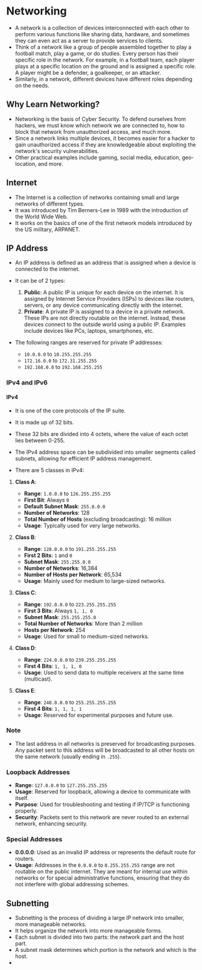 # Networking

- A network is a collection of devices interconnected with each other to perform various functions like sharing data, hardware, and sometimes they can even act as a server to provide services to clients.
- Think of a network like a group of people assembled together to play a football match, play a game, or do studies. Every person has their specific role in the network. For example, in a football team, each player plays at a specific location on the ground and is assigned a specific role. A player might be a defender, a goalkeeper, or an attacker. 
- Similarly, in a network, different devices have different roles depending on the needs.

## Why Learn Networking?

- Networking is the basis of Cyber Security. To defend ourselves from hackers, we must know which network we are connected to, how to block that network from unauthorized access, and much more.
- Since a network links multiple devices, it becomes easier for a hacker to gain unauthorized access if they are knowledgeable about exploiting the network's security vulnerabilities.
- Other practical examples include gaming, social media, education, geo-location, and more.

## Internet

- The Internet is a collection of networks containing small and large networks of different types.
- It was introduced by Tim Berners-Lee in 1989 with the introduction of the World Wide Web.
- It works on the basics of one of the first network models introduced by the US military, ARPANET.

## IP Address

- An IP address is defined as an address that is assigned when a device is connected to the internet.
- It can be of 2 types:
  1. **Public**: A public IP is unique for each device on the internet. It is assigned by Internet Service Providers (ISPs) to devices like routers, servers, or any device communicating directly with the internet.
  2. **Private**: A private IP is assigned to a device in a private network. These IPs are not directly routable on the internet. Instead, these devices connect to the outside world using a public IP. Examples include devices like PCs, laptops, smartphones, etc.

- The following ranges are reserved for private IP addresses:
  - `10.0.0.0` to `10.255.255.255`
  - `172.16.0.0` to `172.31.255.255`
  - `192.168.0.0` to `192.168.255.255`

### IPv4 and IPv6

#### IPv4
- It is one of the core protocols of the IP suite.
- It is made up of 32 bits.
- These 32 bits are divided into 4 octets, where the value of each octet lies between 0-255.
- The IPv4 address space can be subdivided into smaller segments called subnets, allowing for efficient IP address management.

- There are 5 classes in IPv4:

1. **Class A**: 
   - **Range**: `1.0.0.0` to `126.255.255.255`
   - **First Bit**: Always `0`
   - **Default Subnet Mask**: `255.0.0.0`
   - **Number of Networks**: 128
   - **Total Number of Hosts** (excluding broadcasting): 16 million
   - **Usage**: Typically used for very large networks.

2. **Class B**: 
   - **Range**: `128.0.0.0` to `191.255.255.255`
   - **First 2 Bits**: `1` and `0`
   - **Subnet Mask**: `255.255.0.0`
   - **Number of Networks**: 16,384
   - **Number of Hosts per Network**: 65,534
   - **Usage**: Mainly used for medium to large-sized networks.

3. **Class C**: 
   - **Range**: `192.0.0.0` to `223.255.255.255`
   - **First 3 Bits**: Always `1, 1, 0`
   - **Subnet Mask**: `255.255.255.0`
   - **Total Number of Networks**: More than 2 million
   - **Hosts per Network**: 254
   - **Usage**: Used for small to medium-sized networks.

4. **Class D**: 
   - **Range**: `224.0.0.0` to `239.255.255.255`
   - **First 4 Bits**: `1, 1, 1, 0`
   - **Usage**: Used to send data to multiple receivers at the same time (multicast).

5. **Class E**: 
   - **Range**: `240.0.0.0` to `255.255.255.255`
   - **First 4 Bits**: `1, 1, 1, 1`
   - **Usage**: Reserved for experimental purposes and future use.

### Note
- The last address in all networks is preserved for broadcasting purposes. Any packet sent to this address will be broadcasted to all other hosts on the same network (usually ending in `.255`).

### Loopback Addresses
- **Range**: `127.0.0.0` to `127.255.255.255`
- **Usage**: Reserved for loopback, allowing a device to communicate with itself.
- **Purpose**: Used for troubleshooting and testing if IP/TCP is functioning properly.
- **Security**: Packets sent to this network are never routed to an external network, enhancing security.

### Special Addresses
- **0.0.0.0**: Used as an invalid IP address or represents the default route for routers.
- **Usage**: Addresses in the `0.0.0.0` to `0.255.255.255` range are not routable on the public internet. They are meant for internal use within networks or for special administrative functions, ensuring that they do not interfere with global addressing schemes.

## Subnetting
- Subnetting is the process of dividing a large IP network into smaller, more manageable networks.
- It helps organize the network into more manageable forms.
- Each subnet is divided into two parts: the network part and the host part.
- A subnet mask determines which portion is the network and which is the host.
- 